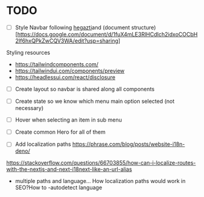 # TODO

- [ ] Style Navbar following [hegazti](https://www.hegaztiescuelabosque.org/)and
      (document
      structure)[https://docs.google.com/document/d/1fuX4mLE3RlHCdIch2idxoCOCbH2If6hxQPkZwCQV3WA/edit?usp=sharing]

Styling resources

- https://tailwindcomponents.com/
- https://tailwindui.com/components/preview
- https://headlessui.com/react/disclosure

- [ ] Create layout so navbar is shared along all components
- [ ] Create state so we know which menu main option selected (not necessary)
- [ ] Hover when selecting an item in sub menu
- [ ] Create common Hero for all of them

- [ ] Add localization paths https://phrase.com/blog/posts/website-i18n-deno/

https://stackoverflow.com/questions/66703855/how-can-i-localize-routes-with-the-nextjs-and-next-i18next-like-an-url-alias

- multiple paths and language... How localization paths would work in SEO?How to
  -autodetect language
